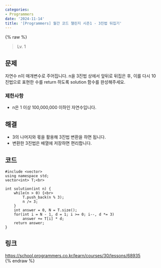 ```yaml
---
categories:
- Programmers
date: '2024-11-14'
title: '[Programmers] 월간 코드 챌린지 시즌1 - 3진법 뒤집기'
---
```


{% raw %}
> Lv. 1<br>

## 문제
자연수 n이 매개변수로 주어집니다. n을 3진법 상에서 앞뒤로 뒤집은 후, 이를 다시 10진법으로 표현한 수를 return 하도록 solution 함수를 완성해주세요.

### 제한사항
-   n은 1 이상 100,000,000 이하인 자연수입니다.

## 해결
- 3의 나머지와 몫을 활용해 3진법 변환을 하면 됩니다.
- 변환한 3진법은 배열에 저장하면 편리합니다.

## 코드
```
#include <vector>
using namespace std;
vector<int> T;<br>

int solution(int n) {
    while(n > 0) {<br>
        T.push_back(n % 3);
        n /= 3;
    }
    int answer = 0, N = T.size();
    for(int i = N - 1, d = 1; i >= 0; i--, d *= 3)
        answer += T[i] * d;
    return answer;
}
```

## 링크
https://school.programmers.co.kr/learn/courses/30/lessons/68935<br>
{% endraw %}